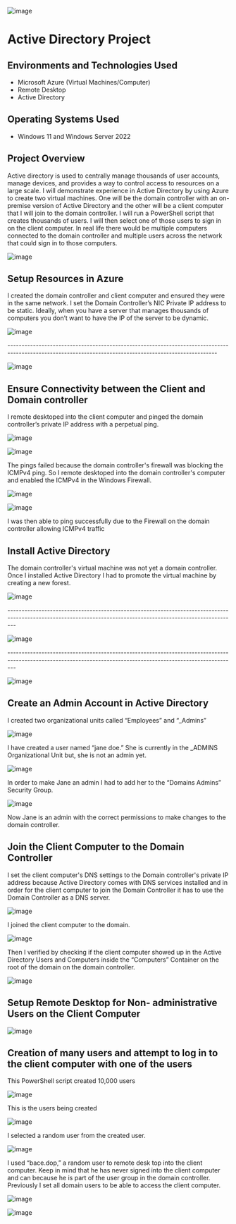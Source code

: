 
![image](https://github.com/CamdenBodden/Configuring-Active-Directory-within-Azure-VMs/assets/114665835/56782445-1ae1-4000-ae1b-42ace8dfd8fc)


<h1>Active Directory Project</h1>





<h2>Environments and Technologies Used</h2>

- Microsoft Azure (Virtual Machines/Computer)
- Remote Desktop
- Active Directory

<h2>Operating Systems Used </h2>

- Windows 11 and Windows Server 2022

<h2>Project Overview</h2>
Active directory is used to centrally manage thousands of user accounts, manage devices, and provides a way to control access to resources on a large scale. I will demonstrate experience in Active Directory by using Azure to create two virtual machines. One will be the domain controller with an on-premise version of Active Directory and the other will be a client computer that I will join to the domain controller. I will run a PowerShell script that creates thousands of users. I will then select one of those users to sign in on the client computer. In real life there would be multiple computers connected to the domain controller and multiple users across the network that could sign in to those computers. 
<p>

![image](https://github.com/CamdenBodden/Configuring-Active-Directory-within-Azure-VMs/assets/114665835/30046287-46ac-4ae6-a1d3-f24b8e1c2833)

</p>

<h2>Setup Resources in Azure</h2>
I created the domain controller and client computer and ensured they were in the same network. I set the Domain Controller’s NIC Private IP address to be static. Ideally, when you have a server that manages thousands of computers you don’t want to have the IP of the server to be dynamic.
<p>

![image](https://github.com/CamdenBodden/Configuring-Active-Directory-within-Azure-VMs/assets/114665835/e9a15a78-69be-41c6-87d2-433c2e0ede51)

</p>
--------------------------------------------------------------------------------------------------------------------------------------------------------
<p>

![image](https://github.com/CamdenBodden/Configuring-Active-Directory-within-Azure-VMs/assets/114665835/a68db684-2069-4341-a43d-ec27a288d797)

</p>

<h2>Ensure Connectivity between the Client and Domain controller</h2>
I remote desktoped into the client computer and pinged the domain controller’s private IP address with a perpetual ping.
<p>

![image](https://github.com/CamdenBodden/Configuring-Active-Directory-within-Azure-VMs/assets/114665835/9e240446-8b90-4f80-a023-46e6f17ba8eb)

</p>

<p>

![image](https://github.com/CamdenBodden/Configuring-Active-Directory-within-Azure-VMs/assets/114665835/b1673836-4a17-4900-9981-d7011058e9d3)

</p>
The pings failed because the domain controller's firewall was blocking the ICMPv4 ping. So I remote desktoped into the domain controller's computer and enabled the ICMPv4 in the Windows Firewall.
<p>

![image](https://github.com/CamdenBodden/Configuring-Active-Directory-within-Azure-VMs/assets/114665835/e06233fa-9d4e-45a4-be88-f2934302d53e)

</p>

<p>

![image](https://github.com/CamdenBodden/Configuring-Active-Directory-within-Azure-VMs/assets/114665835/d5107bc1-b606-4e82-8cd3-8084e7e3f668)

</p>
I was then able to ping successfully due to the Firewall on the domain controller allowing ICMPv4 traffic

<h2>Install Active Directory</h2>
The domain controller's virtual machine was not yet a domain controller. Once I installed Active Directory I had to promote the virtual machine by creating a new forest.

<p>

![image](https://github.com/CamdenBodden/Configuring-Active-Directory-within-Azure-VMs/assets/114665835/fbc22ff6-9095-4036-90e9-c6f08e0994a6)

</p>
---------------------------------------------------------------------------------------------------------------------------------------------------------------
<p>

![image](https://github.com/CamdenBodden/Configuring-Active-Directory-within-Azure-VMs/assets/114665835/eaeae98a-9a21-4467-afb8-a1886ecc6b14)

</p>
---------------------------------------------------------------------------------------------------------------------------------------------------------------
<p>

![image](https://github.com/CamdenBodden/Configuring-Active-Directory-within-Azure-VMs/assets/114665835/d26ad677-378f-4fce-996f-d9394b6ab43a)

</p>

<h2>Create an Admin Account in Active Directory</h2>
I created two organizational units called “Employees” and “_Admins” 
<p>

![image](https://github.com/CamdenBodden/Configuring-Active-Directory-within-Azure-VMs/assets/114665835/810fa197-8dac-4b68-b520-7e7085cd02fa)

</p>

I have created a user named “jane doe.” She is currently in the _ADMINS Organizational Unit but, she is not an admin yet.

<p>

![image](https://github.com/CamdenBodden/Configuring-Active-Directory-within-Azure-VMs/assets/114665835/2d28b940-30ba-4703-ab9b-1372f23d06b3)

</p>

In order to make Jane an admin I had to add her to the “Domains Admins” Security Group.

<p>

![image](https://github.com/CamdenBodden/Configuring-Active-Directory-within-Azure-VMs/assets/114665835/e5a5dade-a64c-4d0d-8025-dae81ed39743)

</p>
Now Jane is an admin with the correct permissions to make changes to the domain controller.

<h2>Join the Client Computer to the Domain Controller</h2>
I set the client computer's DNS settings to the Domain controller's private IP address because Active Directory comes with  DNS services installed and in order for the client computer to join the Domain Controller it has to use the Domain Controller as a DNS server.
<p>

![image](https://github.com/CamdenBodden/Configuring-Active-Directory-within-Azure-VMs/assets/114665835/985d809c-8a77-463f-b189-53eb1ab23de5)

</p>
I joined the client computer to the domain.
<p>

![image](https://github.com/CamdenBodden/Configuring-Active-Directory-within-Azure-VMs/assets/114665835/3ab62133-95ff-4dbb-91ad-b068dfd35bb0)


</p>
Then I verified by checking if the client computer showed up in the Active Directory Users and Computers inside the “Computers” Container on the root of the domain on the domain controller.
<p>

![image](https://github.com/CamdenBodden/Configuring-Active-Directory-within-Azure-VMs/assets/114665835/22e056e0-0e96-45d5-8258-0464a05954b5)

</p>

<h2>Setup Remote Desktop for Non- administrative Users on the Client Computer</h2>

<p>

![image](https://github.com/CamdenBodden/Configuring-Active-Directory-within-Azure-VMs/assets/114665835/0f04b73a-5cfe-483c-b988-4f516453d5df)

</p>

<h2>Creation of many users and attempt to log in to the client computer with one of the users</h2>
This PowerShell script created 10,000 users
<p>

![image](https://github.com/CamdenBodden/Configuring-Active-Directory-within-Azure-VMs/assets/114665835/f5f2cc4b-9b82-490f-b1ed-5db61fc6e4a2)

</p>

This is the users being created
<p>

![image](https://github.com/CamdenBodden/Configuring-Active-Directory-within-Azure-VMs/assets/114665835/075282cc-cf5a-4f37-bd36-fbff9571e3e1)

</p>

I selected a random user from the created user. 
<p>

![image](https://github.com/CamdenBodden/Configuring-Active-Directory-within-Azure-VMs/assets/114665835/f9a214e5-8946-407f-800e-604da24892ba)

</p>
I used “bace.dop,” a random user to remote desk top into the client computer. Keep in mind that he has never signed into the client computer and can because he is part of the user group in the domain controller. Previously I set all domain users to be able to access the client computer.

<p>

![image](https://github.com/CamdenBodden/Configuring-Active-Directory-within-Azure-VMs/assets/114665835/1181c9b8-47a7-4459-ac43-78247bc1cfdd)

</p>

<p>

![image](https://github.com/CamdenBodden/Configuring-Active-Directory-within-Azure-VMs/assets/114665835/27132336-7213-48c3-be99-d7281a361610)

</p>





















